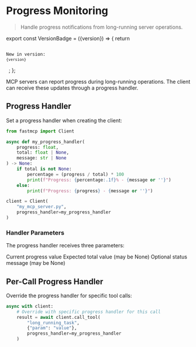 # Progress Monitoring

> Handle progress notifications from long-running server operations.

export const VersionBadge = ({version}) => {
  return <code className="version-badge-container">
            <p className="version-badge">
                <span className="version-badge-label">New in version:</span>
                <code className="version-badge-version">{version}</code>
            </p>
        </code>;
};

<VersionBadge version="2.3.5" />

MCP servers can report progress during long-running operations. The client can receive these updates through a progress handler.

## Progress Handler

Set a progress handler when creating the client:

```python
from fastmcp import Client

async def my_progress_handler(
    progress: float,
    total: float | None,
    message: str | None
) -> None:
    if total is not None:
        percentage = (progress / total) * 100
        print(f"Progress: {percentage:.1f}% - {message or ''}")
    else:
        print(f"Progress: {progress} - {message or ''}")

client = Client(
    "my_mcp_server.py",
    progress_handler=my_progress_handler
)
```

### Handler Parameters

The progress handler receives three parameters:

<Card icon="code" title="Progress Handler Parameters">
  <ResponseField name="progress" type="float">
    Current progress value
  </ResponseField>

  <ResponseField name="total" type="float | None">
    Expected total value (may be None)
  </ResponseField>

  <ResponseField name="message" type="str | None">
    Optional status message (may be None)
  </ResponseField>
</Card>

## Per-Call Progress Handler

Override the progress handler for specific tool calls:

```python
async with client:
    # Override with specific progress handler for this call
    result = await client.call_tool(
        "long_running_task",
        {"param": "value"},
        progress_handler=my_progress_handler
    )
```